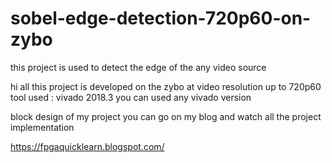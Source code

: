 # sobel-edge-detection-720p60-on-zybo
this project is  used to detect the  edge of the any video  source  

hi all  this project is developed on the zybo at video resolution up to 720p60  
 tool used : vivado 2018.3  you can used any  vivado version  
 
 
 block design of my project
 you can go on my blog and watch all the project implementation 
 

 https://fpgaquicklearn.blogspot.com/
